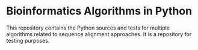 # Bioinformatics Algorithms in Python
This repository contains the Python sources and tests for multiple algorithms related to sequence alignment approaches. It is a repository for testing purposes.
